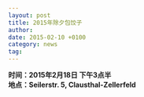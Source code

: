 ```yaml
---
layout: post
title: 2015年除夕包饺子
author: 
date: 2015-02-10 +0100
category: news
tag: 
---
```

**时间：2015年2月18日 下午3点半**  
**地点：Seilerstr. 5, Clausthal-Zellerfeld**
